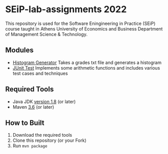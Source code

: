 # SEiP-lab-assignments 2022

This repository is used for the Software Eningineering in Practice (SEiP) course taught in Athens University of Economics and Business Department of Management Science & Technology.

## Modules
- [Histogram Generator](./seip2020_practical_assignments/gradeshistogram/) Takes a grades txt file and generates a histogram
- [JUnit Test](./seip2020_practical_assignments/unittesting/) Implements some arithmetic functions and includes various test cases and techniques

## Required Tools

- Java JDK <a href="https://www.oracle.com/java/technologies/downloads/">version 1.8</a> (or later)  
- Maven <a href="https://maven.apache.org/what-is-maven.html">3.6</a> (or later)

## How to Built

1. Download the required tools
2. Clone this repository (or your Fork)
3. Run ```mvn package```